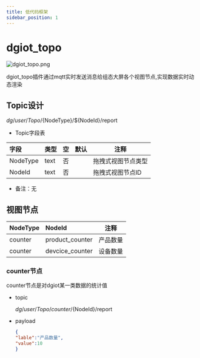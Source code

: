 ```yaml
---
title: 低代码框架
sidebar_position: 1
---
```


#  dgiot_topo
 ![dgiot_topo.png](http://dgiot-1253666439.cos.ap-shanghai-fsi.myqcloud.com/dgiot_doc/developer_guid/front_end/dgiot_topo.png)

  dgiot_topo插件通过mqtt实时发送消息给组态大屏各个视图节点,实现数据实时动态渲染
  
## Topic设计
 $dg/user/Topo/${NodeType}/${NodeId}/report

-  Topic字段表

|字段|类型|空|默认|注释|
|:----    |:-------    |:--- |---|------      |
|NodeType    |text     |否 |  |  拖拽式视图节点类型           |
|NodeId |text |否 |    |   拖拽式视图节点ID  |

- 备注：无

## 视图节点

|NodeType |NodeId|注释|
|:----    |:-------  |--- |
|counter |product_counter |产品数量|
|counter |devcice_counter |设备数量|

### counter节点
  counter节点是对dgiot某一类数据的统计值
- topic
  
  $dg/user/Topo/counter/${NodeId}/report
 
- payload

  ```json
  {
  "lable":"产品数量",
  "value":10
  }
```

